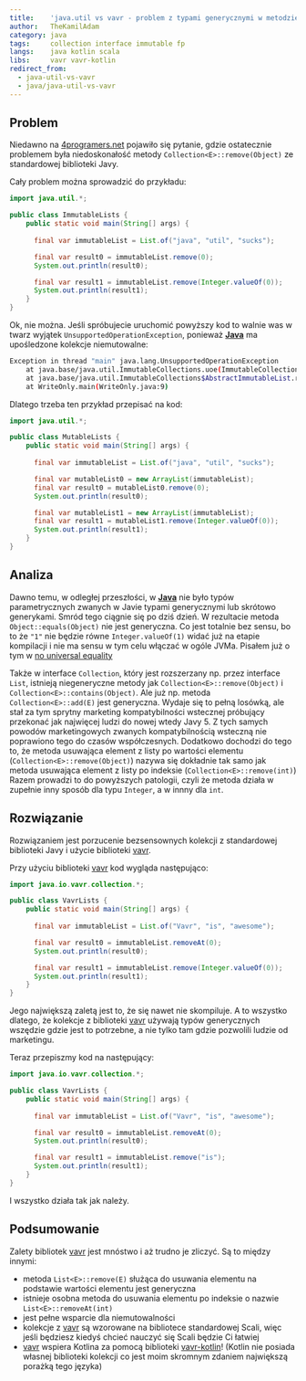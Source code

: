 ```yaml
---
title:    'java.util vs vavr - problem z typami generycznymi w metodzie Collection::remove'
author:   TheKamilAdam
category: java
tags:     collection interface immutable fp
langs:    java kotlin scala
libs:     vavr vavr-kotlin
redirect_from:
  - java-util-vs-vavr
  - java/java-util-vs-vavr
---
```


## Problem
Niedawno na [4programers.net](https://4programmers.net/Forum/Java/337090-spring_dao) pojawiło się pytanie,
gdzie ostatecznie problemem była niedoskonałość metody `Collection<E>::remove(Object)` ze standardowej biblioteki Javy.

Cały problem można sprowadzić do przykładu:

```java
import java.util.*;

public class ImmutableLists {
    public static void main(String[] args) {
      
      final var immutableList = List.of("java", "util", "sucks");

      final var result0 = immutableList.remove(0);
      System.out.println(result0);

      final var result1 = immutableList.remove(Integer.valueOf(0));
      System.out.println(result1);
    }
}
```

Ok, nie można.
Jeśli spróbujecie uruchomić powyższy kod to walnie was w twarz wyjątek `UnsupportedOperationException`, 
ponieważ **[Java]** ma upośledzone kolekcje niemutowalne:

```bash
Exception in thread "main" java.lang.UnsupportedOperationException
	at java.base/java.util.ImmutableCollections.uoe(ImmutableCollections.java:71)
	at java.base/java.util.ImmutableCollections$AbstractImmutableList.remove(ImmutableCollections.java:107)
	at WriteOnly.main(WriteOnly.java:9)
```

Dlatego trzeba ten przykład przepisać na kod:
```java
import java.util.*;

public class MutableLists {
    public static void main(String[] args) {
      
      final var immutableList = List.of("java", "util", "sucks");

      final var mutableList0 = new ArrayList(immutableList);
      final var result0 = mutableList0.remove(0);
      System.out.println(result0);

      final var mutableList1 = new ArrayList(immutableList);
      final var result1 = mutableList1.remove(Integer.valueOf(0));
      System.out.println(result1);
    }
}
```

## Analiza 

Dawno temu,
w odległej przeszłości,
w **[Java]** nie było typów parametrycznych zwanych w Javie typami generycznymi lub skrótowo generykami.
Smród tego ciągnie się po dziś dzień.
W rezultacie metoda `Object::equals(Object)` nie jest generyczna.
Co jest totalnie bez sensu,
bo to że `"1"` nie będzie równe `Integer.valueOf(1)` widać już na etapie kompilacji i nie ma sensu w tym celu włączać w ogóle JVMa.
Pisałem już o tym w [no universal equality]

Także w  interface `Collection`, który jest rozszerzany np. przez interface `List`,
istnieją niegeneryczne metody jak `Collection<E>::remove(Object)` i `Collection<E>::contains(Object)`.
Ale już np. metoda `Collection<E>::add(E)` jest generyczna.
Wydaje się to pełną losówką,
ale stał za tym sprytny marketing kompatybilności wstecznej próbujący przekonać jak najwięcej ludzi do nowej wtedy Javy 5.
Z tych samych powodów marketingowych zwanych kompatybilnością wsteczną nie poprawiono tego do czasów współczesnych.
Dodatkowo dochodzi do tego to,
że metoda usuwająca element z listy po wartości elementu (`Collection<E>::remove(Object)`)
nazywa się dokładnie tak samo jak metoda usuwająca element z listy po indeksie (`Collection<E>::remove(int)`)
Razem prowadzi to do powyższych patologii,
czyli że metoda działa w zupełnie inny sposób dla typu `Integer`, a w innny dla `int`. 

## Rozwiązanie

Rozwiązaniem jest porzucenie bezsensownych kolekcji z standardowej biblioteki Javy i użycie biblioteki [vavr].

Przy użyciu biblioteki [vavr] kod wygląda następująco:
```java
import java.io.vavr.collection.*;

public class VavrLists {
    public static void main(String[] args) {
      
      final var immutableList = List.of("Vavr", "is", "awesome");

      final var result0 = immutableList.removeAt(0);
      System.out.println(result0);

      final var result1 = immutableList.remove(Integer.valueOf(0));
      System.out.println(result1);
    }
}
```
Jego największą zaletą jest to,
że się nawet nie skompiluje.
A to wszystko dlatego,
że kolekcje z biblioteki [vavr] używają typów generycznych wszędzie gdzie jest to potrzebne,
a nie tylko tam gdzie pozwolili ludzie od marketingu.

Teraz przepiszmy kod na następujący:

```java
import java.io.vavr.collection.*;

public class VavrLists {
    public static void main(String[] args) {
      
      final var immutableList = List.of("Vavr", "is", "awesome");

      final var result0 = immutableList.removeAt(0);
      System.out.println(result0);

      final var result1 = immutableList.remove("is");
      System.out.println(result1);
    }
}
```
I wszystko działa tak jak należy.

## Podsumowanie

Zalety bibliotek [vavr] jest mnóstwo i aż trudno je zliczyć.
Są to między innymi:
* metoda `List<E>::remove(E)` służąca do usuwania elementu na podstawie wartości elementu jest generyczna 
* istnieje osobna metoda do usuwania elementu po indeksie o nazwie `List<E>::removeAt(int)`
* jest pełne wsparcie dla niemutowalności
* kolekcje z [vavr] są wzorowane na bibliotece standardowej Scali, więc jeśli będziesz kiedyś chcieć nauczyć się Scali będzie Ci łatwiej
* [vavr] wspiera Kotlina za pomocą biblioteki [vavr-kotlin]! (Kotlin nie posiada własnej biblioteki kolekcji co jest moim skromnym zdaniem największą porażką tego języka)

[no universal equality]: /no-universal-equality

[Java]:                  /langs/java
[Kotlin]:                /langs/kotlin
[Scala]:                 /langs/scala

[vavr]:                  /libs/vavr
[vavr-kotlin]:           /libs/vavr-kotlin

[collection]:            /tags/collection
[immutable]:             /tags/immutable
[interface]:             /tags/interface
